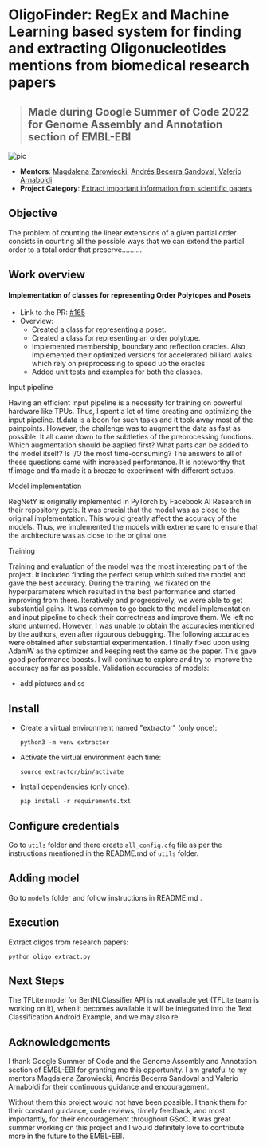 # OligoFinder: RegEx and Machine Learning based system for finding and extracting Oligonucleotides mentions from biomedical research papers

> ## Made during Google Summer of Code 2022 for Genome Assembly and Annotation section of EMBL-EBI

![pic](https://user-images.githubusercontent.com/71775151/188505676-b48bbcb4-ef1f-42bf-be05-fcd3223370aa.jpg)
 
- **Mentors**: [Magdalena Zarowiecki](https://github.com/MagdalenaZZ), [Andrés Becerra Sandoval](https://github.com/abecerra), [Valerio Arnaboldi
](https://github.com/valearna) 
- **Project Category**: [Extract important information from scientific papers](https://summerofcode.withgoogle.com/programs/2022/projects/5b96vIqa)

## Objective
The problem of counting the linear extensions of a given partial order consists in counting all the possible ways that we can extend the partial order to a total order that preserve..........

## Work overview
#### Implementation of classes for representing Order Polytopes and Posets
  - Link to the PR: [#165](https://github.com/GeomScale/volume_approximation/pull/165)
  - Overview: 
    - Created a class for representing a poset.
    - Created a class for representing an order polytope.
    - Implemented membership, boundary and reflection oracles. Also implemented their optimized versions for accelerated billiard walks which rely on preprocessing to speed up the oracles.
    - Added unit tests and examples for both the classes.

Input pipeline

Having an efficient input pipeline is a necessity for training on powerful hardware like TPUs. Thus, I spent a lot of time creating and optimizing the input pipeline. tf.data is a boon for such tasks and it took away most of the painpoints. However, the challenge was to augment the data as fast as possible. It all came down to the subtleties of the preprocessing functions. Which augmentation should be aaplied first? What parts can be added to the model itself? Is I/O the most time-consuming? The answers to all of these questions came with increased performance. It is noteworthy that tf.image and tfa made it a breeze to experiment with different setups.


Model implementation

RegNetY is originally implemented in PyTorch by Facebook AI Research in their repository pycls. It was crucial that the model was as close to the original implementation. This would greatly affect the accuracy of the models. Thus, we implemented the models with extreme care to ensure that the architecture was as close to the original one.


Training

Training and evaluation of the model was the most interesting part of the project. It included finding the perfect setup which suited the model and gave the best accuracy. During the training, we fixated on the hyperparameters which resulted in the best performance and started improving from there. Iteratively and progressively, we were able to get substantial gains. It was common to go back to the model implementation and input pipeline to check their correctness and improve them. We left no stone unturned. However, I was unable to obtain the accuracies mentioned by the authors, even after rigourous debugging. The following accuracies were obtained after substantial experimentation. I finally fixed upon using AdamW as the optimizer and keeping rest the same as the paper. This gave good performance boosts. I will continue to explore and try to improve the accuracy as far as possible.
Validation accuracies of models:


  - add pictures and ss

## Install

- Create a virtual environment named "extractor" (only once):

  `python3 -m venv extractor`

- Activate the virtual environment each time:

  `source extractor/bin/activate`

- Install dependencies (only once):
  

  `pip install -r requirements.txt`
  
## Configure credentials

Go to `utils` folder and there create `all_config.cfg` file as per the instructions mentioned in the README.md of `utils` folder.

## Adding model

Go to `models` folder and follow instructions in README.md .

## Execution

Extract oligos from research papers:

`python oligo_extract.py`

## Next Steps
The TFLite model for BertNLClassifier API is not available yet (TFLite team is working on it), when it becomes available it will be integrated into the Text Classification Android Example, and we may also re

## Acknowledgements

I thank Google Summer of Code and the Genome Assembly and Annotation section of EMBL-EBI for granting me this opportunity. I am grateful to my mentors Magdalena Zarowiecki, Andrés Becerra Sandoval and Valerio Arnaboldi for their continuous guidance and encouragement. 

Without them this project would not have been possible. I thank them for their constant guidance, code reviews, timely feedback, and most importantly, for their encouragement throughout GSoC. It was great summer working on this project and I would definitely love to contribute more in the future to the EMBL-EBI.
